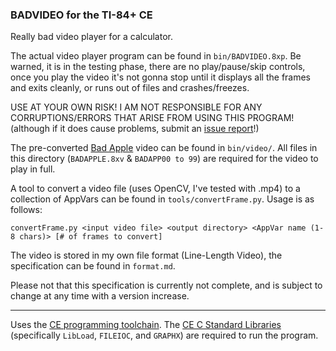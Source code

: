 ### BADVIDEO for the TI-84+ CE

Really bad video player for a calculator.

The actual video player program can be found in `bin/BADVIDEO.8xp`. Be warned, it is in the testing phase, there are no play/pause/skip controls, once you play the video it's not gonna stop until it displays all the frames and exits cleanly, or runs out of files and crashes/freezes.

USE AT YOUR OWN RISK! I AM NOT RESPONSIBLE FOR ANY CORRUPTIONS/ERRORS THAT ARISE FROM USING THIS PROGRAM! (although if it does cause problems, submit an [issue report](https://github.com/Penguin-Spy/BADVIDEO/issues/new)!)

The pre-converted [Bad Apple](https://www.nicovideo.jp/watch/sm8628149) video can be found in `bin/video/`. All files in this directory (`BADAPPLE.8xv` & `BADAPP00 to 99`) are required for the video to play in full.

A tool to convert a video file (uses OpenCV, I've tested with .mp4) to a collection of AppVars can be found in `tools/convertFrame.py`. Usage is as follows:
```
convertFrame.py <input video file> <output directory> <AppVar name (1-8 chars)> [# of frames to convert]
```

The video is stored in my own file format (Line-Length Video), the specification can be found in `format.md`.

Please not that this specification is currently not complete, and is subject to change at any time with a version increase.

---

Uses the [CE programming toolchain](https://github.com/CE-Programming/toolchain/). The [CE C Standard Libraries](https://github.com/CE-Programming/libraries/releases/latest) (specifically `LibLoad`, `FILEIOC`, and `GRAPHX`) are required to run the program.

